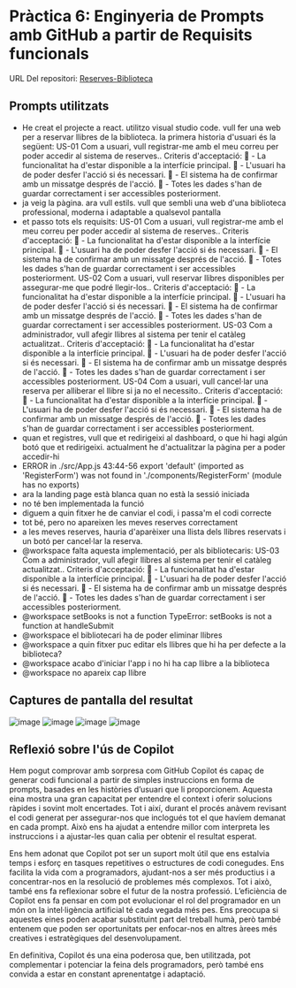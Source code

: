 
# Pràctica 6: Enginyeria de Prompts amb GitHub a partir de Requisits funcionals
URL Del repositori: [Reserves-Biblioteca](https://github.com/arnaubalart/reserves-biblioteca)

## Prompts utilitzats
  * He creat el projecte a react. utilitzo visual studio code. vull fer una web per a reservar llibres de la biblioteca. la primera historia d'usuari és la següent: US-01
Com a usuari, vull registrar-me amb el meu correu per poder accedir al sistema de reserves..
Criteris d'acceptació:
 - La funcionalitat ha d'estar disponible a la interfície principal.
 - L'usuari ha de poder desfer l'acció si és necessari.
 - El sistema ha de confirmar amb un missatge després de l'acció.
 - Totes les dades s'han de guardar correctament i ser accessibles posteriorment. 
  * ja veig la pàgina. ara vull estils. vull que sembli una web d'una biblioteca professional, moderna i adaptable a qualsevol pantalla
  * et passo tots els requisits: US-01
Com a usuari, vull registrar-me amb el meu correu per poder accedir al sistema de reserves..
Criteris d'acceptació:
 - La funcionalitat ha d'estar disponible a la interfície principal.
 - L'usuari ha de poder desfer l'acció si és necessari.
 - El sistema ha de confirmar amb un missatge després de l'acció.
 - Totes les dades s'han de guardar correctament i ser accessibles posteriorment.
US-02
Com a usuari, vull reservar llibres disponibles per assegurar-me que podré llegir-los..
Criteris d'acceptació:
 - La funcionalitat ha d'estar disponible a la interfície principal.
 - L'usuari ha de poder desfer l'acció si és necessari.
 - El sistema ha de confirmar amb un missatge després de l'acció.
 - Totes les dades s'han de guardar correctament i ser accessibles posteriorment.
US-03
Com a administrador, vull afegir llibres al sistema per tenir el catàleg actualitzat..
Criteris d'acceptació:
 - La funcionalitat ha d'estar disponible a la interfície principal.
 - L'usuari ha de poder desfer l'acció si és necessari.
 - El sistema ha de confirmar amb un missatge després de l'acció.
 - Totes les dades s'han de guardar correctament i ser accessibles posteriorment. 
US-04
Com a usuari, vull cancel·lar una reserva per alliberar el llibre si ja no el necessito..
Criteris d'acceptació:
 - La funcionalitat ha d'estar disponible a la interfície principal.
 - L'usuari ha de poder desfer l'acció si és necessari.
 - El sistema ha de confirmar amb un missatge després de l'acció.
 - Totes les dades s'han de guardar correctament i ser accessibles posteriorment.
  * quan et registres, vull que et redirigeixi al dashboard, o que hi hagi algún botó que et redirigeixi. actualment he d'actualitzar la pàgina per a poder accedir-hi
  * ERROR in ./src/App.js 43:44-56
export 'default' (imported as 'RegisterForm') was not found in './components/RegisterForm' (module has no exports)
  * ara la landing page està blanca quan no està la sessió iniciada
  * no té ben implementada la funció 
  * diguem a quin fitxer he de canviar el codi, i passa'm el codi correcte
  * tot bé, pero no apareixen les meves reserves correctament
  * a les meves reserves, hauria d'aparèixer una llista dels llibres reservats i un botó per cancel·lar la reserva.
  * @workspace falta aquesta implementació, per als bibliotecaris: US-03
Com a administrador, vull afegir llibres al sistema per tenir el catàleg actualitzat..
Criteris d'acceptació:
 - La funcionalitat ha d'estar disponible a la interfície principal.
 - L'usuari ha de poder desfer l'acció si és necessari.
 - El sistema ha de confirmar amb un missatge després de l'acció.
 - Totes les dades s'han de guardar correctament i ser accessibles posteriorment.
  * @workspace setBooks is not a function
TypeError: setBooks is not a function
at handleSubmit
  * @workspace el bibliotecari ha de poder eliminar llibres
  * @workspace a quin fitxer puc editar els llibres que hi ha per defecte a la biblioteca?
  * @workspace acabo d'iniciar l'app i no hi ha cap llibre a la biblioteca
  * @workspace no apareix cap llibre


## Captures de pantalla del resultat
![image](https://github.com/user-attachments/assets/0745c66e-e34b-4519-8576-8e71b6594da3)
![image](https://github.com/user-attachments/assets/6a81e4ba-4a09-4cd9-817c-5c1db27159ff)
![image](https://github.com/user-attachments/assets/49c4084a-1191-4df7-b5e7-c7eaa2eeda8e)
![image](https://github.com/user-attachments/assets/5378c787-2664-4d40-980b-a61c8040530a)











## Reflexió sobre l'ús de Copilot
Hem pogut comprovar amb sorpresa com GitHub Copilot és capaç de generar codi funcional a partir de simples instruccions en forma de prompts, basades en les històries d’usuari que li proporcionem. Aquesta eina mostra una gran capacitat per entendre el context i oferir solucions ràpides i sovint molt encertades.
Tot i així, durant el procés anàvem revisant el codi generat per assegurar-nos que inclogués tot el que havíem demanat en cada prompt. Això ens ha ajudat a entendre millor com interpreta les instruccions i a ajustar-les quan calia per obtenir el resultat esperat.

Ens hem adonat que Copilot pot ser un suport molt útil que ens estalvia temps i esforç en tasques repetitives o estructures de codi conegudes. Ens facilita la vida com a programadors, ajudant-nos a ser més productius i a concentrar-nos en la resolució de problemes més complexos.
Tot i això, també ens fa reflexionar sobre el futur de la nostra professió. L’eficiència de Copilot ens fa pensar en com pot evolucionar el rol del programador en un món on la intel·ligència artificial té cada vegada més pes. Ens preocupa si aquestes eines poden acabar substituint part del treball humà, però també entenem que poden ser oportunitats per enfocar-nos en altres àrees més creatives i estratègiques del desenvolupament.

En definitiva, Copilot és una eina poderosa que, ben utilitzada, pot complementar i potenciar la feina dels programadors, però també ens convida a estar en constant aprenentatge i adaptació.



